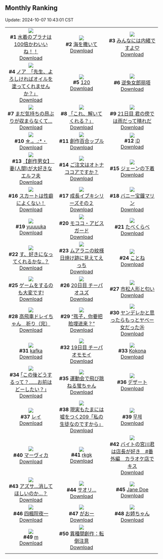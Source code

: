 ## Monthly Ranking
Update: 2024-10-07 10:43:01 CST

|      |      |      |
| :----: | :----: | :----: |
| ![](https://i.pixiv.re/c/240x480/img-master/img/2024/09/08/08/00/09/122239146_p0_master1200.jpg)<br>**#1** [水着のプラナは100倍かわいいね！！](https://www.pixiv.net/artworks/122239146)<br>[Download](https://i.pixiv.re/img-original/img/2024/09/08/08/00/09/122239146_p0.jpg) | ![](https://i.pixiv.re/c/240x480/img-master/img/2024/09/08/00/00/21/122230395_p0_master1200.jpg)<br>**#2** [海を撒いて](https://www.pixiv.net/artworks/122230395)<br>[Download](https://i.pixiv.re/img-original/img/2024/09/08/00/00/21/122230395_p0.png) | ![](https://i.pixiv.re/c/240x480/img-master/img/2024/09/06/00/00/43/122170089_p0_master1200.jpg)<br>**#3** [みんなには内緒ですよ♡](https://www.pixiv.net/artworks/122170089)<br>[Download](https://i.pixiv.re/img-original/img/2024/09/06/00/00/43/122170089_p0.jpg) |
| ![](https://i.pixiv.re/c/240x480/img-master/img/2024/09/07/08/00/07/122207070_p0_master1200.jpg)<br>**#4** [ノア　「先生、よろしければオイルを塗ってくれませんか？」](https://www.pixiv.net/artworks/122207070)<br>[Download](https://i.pixiv.re/img-original/img/2024/09/07/08/00/07/122207070_p0.jpg) | ![](https://i.pixiv.re/c/240x480/img-master/img/2024/09/08/14/59/20/122247606_p0_master1200.jpg)<br>**#5** [120](https://www.pixiv.net/artworks/122247606)<br>[Download](https://i.pixiv.re/img-original/img/2024/09/08/14/59/20/122247606_p0.jpg) | ![](https://i.pixiv.re/c/240x480/img-master/img/2024/09/08/15/51/00/122248810_p0_master1200.jpg)<br>**#6** [逆兔女郎丽塔](https://www.pixiv.net/artworks/122248810)<br>[Download](https://i.pixiv.re/img-original/img/2024/09/08/15/51/00/122248810_p0.jpg) |
| ![](https://i.pixiv.re/c/240x480/img-master/img/2024/09/08/00/01/13/122230545_p0_master1200.jpg)<br>**#7** [まだ気持ちの昂ぶりが収まらなくて…](https://www.pixiv.net/artworks/122230545)<br>[Download](https://i.pixiv.re/img-original/img/2024/09/08/00/01/13/122230545_p0.jpg) | ![](https://i.pixiv.re/c/240x480/img-master/img/2024/09/08/00/11/22/122231119_p0_master1200.jpg)<br>**#8** [「これ、解いてくれる？」](https://www.pixiv.net/artworks/122231119)<br>[Download](https://i.pixiv.re/img-original/img/2024/09/08/00/11/22/122231119_p0.png) | ![](https://i.pixiv.re/c/240x480/img-master/img/2024/09/08/06/21/55/122237804_p0_master1200.jpg)<br>**#9** [21日目 君の傍では雨だって晴れだ](https://www.pixiv.net/artworks/122237804)<br>[Download](https://i.pixiv.re/img-original/img/2024/09/08/06/21/55/122237804_p0.png) |
| ![](https://i.pixiv.re/c/240x480/img-master/img/2024/09/08/16/47/07/122250185_p0_master1200.jpg)<br>**#10** [☆.。.:*・](https://www.pixiv.net/artworks/122250185)<br>[Download](https://i.pixiv.re/img-original/img/2024/09/08/16/47/07/122250185_p0.jpg) | ![](https://i.pixiv.re/c/240x480/img-master/img/2024/09/08/00/07/38/122230963_p0_master1200.jpg)<br>**#11** [創作百合ップル](https://www.pixiv.net/artworks/122230963)<br>[Download](https://i.pixiv.re/img-original/img/2024/09/08/00/07/38/122230963_p0.jpg) | ![](https://i.pixiv.re/c/240x480/img-master/img/2024/09/08/14/04/25/122246381_p0_master1200.jpg)<br>**#12** [:D](https://www.pixiv.net/artworks/122246381)<br>[Download](https://i.pixiv.re/img-original/img/2024/09/08/14/04/25/122246381_p0.jpg) |
| ![](https://i.pixiv.re/c/240x480/img-master/img/2024/09/08/14/00/58/122246253_p0_master1200.jpg)<br>**#13** [【創作男女】　妻(人間)が大好きなエルフ夫](https://www.pixiv.net/artworks/122246253)<br>[Download](https://i.pixiv.re/img-original/img/2024/09/08/14/00/58/122246253_p0.jpg) | ![](https://i.pixiv.re/c/240x480/img-master/img/2024/09/08/21/48/00/122260090_p0_master1200.jpg)<br>**#14** [ご注文はオトナココアですか？](https://www.pixiv.net/artworks/122260090)<br>[Download](https://i.pixiv.re/img-original/img/2024/09/08/21/48/00/122260090_p0.jpg) | ![](https://i.pixiv.re/c/240x480/img-master/img/2024/09/07/00/01/02/122198486_p0_master1200.jpg)<br>**#15** [ジェーンの下着](https://www.pixiv.net/artworks/122198486)<br>[Download](https://i.pixiv.re/img-original/img/2024/09/07/00/01/02/122198486_p0.png) |
| ![](https://i.pixiv.re/c/240x480/img-master/img/2024/09/08/00/08/20/122230996_p0_master1200.jpg)<br>**#16** [スカートは性癖によくない！](https://www.pixiv.net/artworks/122230996)<br>[Download](https://i.pixiv.re/img-original/img/2024/09/08/00/08/20/122230996_p0.jpg) | ![](https://i.pixiv.re/c/240x480/img-master/img/2024/09/10/19/32/08/122314223_p0_master1200.jpg)<br>**#17** [成長イブキシリーズその２](https://www.pixiv.net/artworks/122314223)<br>[Download](https://i.pixiv.re/img-original/img/2024/09/10/19/32/08/122314223_p0.png) | ![](https://i.pixiv.re/c/240x480/img-master/img/2024/09/07/00/00/35/122198404_p0_master1200.jpg)<br>**#18** [バニー宝鐘マリン](https://www.pixiv.net/artworks/122198404)<br>[Download](https://i.pixiv.re/img-original/img/2024/09/07/00/00/35/122198404_p0.png) |
| ![](https://i.pixiv.re/c/240x480/img-master/img/2024/09/08/03/46/09/122235961_p0_master1200.jpg)<br>**#19** [yuuuuka](https://www.pixiv.net/artworks/122235961)<br>[Download](https://i.pixiv.re/img-original/img/2024/09/08/03/46/09/122235961_p0.jpg) | ![](https://i.pixiv.re/c/240x480/img-master/img/2024/09/08/11/12/12/122242529_p0_master1200.jpg)<br>**#20** [モココ・アビスガード](https://www.pixiv.net/artworks/122242529)<br>[Download](https://i.pixiv.re/img-original/img/2024/09/08/11/12/12/122242529_p0.png) | ![](https://i.pixiv.re/c/240x480/img-master/img/2024/09/08/00/03/21/122230738_p0_master1200.jpg)<br>**#21** [たべくらべ](https://www.pixiv.net/artworks/122230738)<br>[Download](https://i.pixiv.re/img-original/img/2024/09/08/00/03/21/122230738_p0.png) |
| ![](https://i.pixiv.re/c/240x480/img-master/img/2024/09/08/11/59/47/122243607_p0_master1200.jpg)<br>**#22** [す、好きになってくれるかな..？](https://www.pixiv.net/artworks/122243607)<br>[Download](https://i.pixiv.re/img-original/img/2024/09/08/11/59/47/122243607_p0.png) | ![](https://i.pixiv.re/c/240x480/img-master/img/2024/09/08/00/00/56/122230506_p0_master1200.jpg)<br>**#23** [ムアラニの紋様 日焼け跡に見えてえっち](https://www.pixiv.net/artworks/122230506)<br>[Download](https://i.pixiv.re/img-original/img/2024/09/08/00/00/56/122230506_p0.jpg) | ![](https://i.pixiv.re/c/240x480/img-master/img/2024/09/09/11/07/36/122276617_p0_master1200.jpg)<br>**#24** [ことね](https://www.pixiv.net/artworks/122276617)<br>[Download](https://i.pixiv.re/img-original/img/2024/09/09/11/07/36/122276617_p0.jpg) |
| ![](https://i.pixiv.re/c/240x480/img-master/img/2024/09/08/00/40/45/122231661_p0_master1200.jpg)<br>**#25** [ゲームをするのも大変です!](https://www.pixiv.net/artworks/122231661)<br>[Download](https://i.pixiv.re/img-original/img/2024/09/08/00/40/45/122231661_p0.jpg) | ![](https://i.pixiv.re/c/240x480/img-master/img/2024/09/07/02/50/06/122203102_p0_master1200.jpg)<br>**#26** [20日目 チーパオユズ](https://www.pixiv.net/artworks/122203102)<br>[Download](https://i.pixiv.re/img-original/img/2024/09/07/02/50/06/122203102_p0.png) | ![](https://i.pixiv.re/c/240x480/img-master/img/2024/09/08/18/37/27/122253437_p0_master1200.jpg)<br>**#27** [市松人形と匂い](https://www.pixiv.net/artworks/122253437)<br>[Download](https://i.pixiv.re/img-original/img/2024/09/08/18/37/27/122253437_p0.jpg) |
| ![](https://i.pixiv.re/c/240x480/img-master/img/2024/09/08/17/22/57/122251168_p0_master1200.jpg)<br>**#28** [高飛車ドレイちゃん　祈り（完）](https://www.pixiv.net/artworks/122251168)<br>[Download](https://i.pixiv.re/img-original/img/2024/09/08/17/22/57/122251168_p0.png) | ![](https://i.pixiv.re/c/240x480/img-master/img/2024/09/06/11/38/28/122180650_p0_master1200.jpg)<br>**#29** [“孩子，你要把脸埋进来？”](https://www.pixiv.net/artworks/122180650)<br>[Download](https://i.pixiv.re/img-original/img/2024/09/06/11/38/28/122180650_p0.jpg) | ![](https://i.pixiv.re/c/240x480/img-master/img/2024/09/08/00/01/35/122230593_p0_master1200.jpg)<br>**#30** [ヤンデレかと思ったらもっとヤベー女だった㉖](https://www.pixiv.net/artworks/122230593)<br>[Download](https://i.pixiv.re/img-original/img/2024/09/08/00/01/35/122230593_p0.png) |
| ![](https://i.pixiv.re/c/240x480/img-master/img/2024/09/07/00/38/54/122200078_p0_master1200.jpg)<br>**#31** [kafka](https://www.pixiv.net/artworks/122200078)<br>[Download](https://i.pixiv.re/img-original/img/2024/09/07/00/38/54/122200078_p0.jpg) | ![](https://i.pixiv.re/c/240x480/img-master/img/2024/09/06/12/50/20/122173568_p0_master1200.jpg)<br>**#32** [19日目 チーパオモモイ](https://www.pixiv.net/artworks/122173568)<br>[Download](https://i.pixiv.re/img-original/img/2024/09/06/12/50/20/122173568_p0.png) | ![](https://i.pixiv.re/c/240x480/img-master/img/2024/09/08/21/00/52/122258292_p0_master1200.jpg)<br>**#33** [Kokona](https://www.pixiv.net/artworks/122258292)<br>[Download](https://i.pixiv.re/img-original/img/2024/09/08/21/00/52/122258292_p0.png) |
| ![](https://i.pixiv.re/c/240x480/img-master/img/2024/09/09/17/08/59/122282437_p0_master1200.jpg)<br>**#34** [｢この後どうするって？……お前はどーしたい？｣](https://www.pixiv.net/artworks/122282437)<br>[Download](https://i.pixiv.re/img-original/img/2024/09/09/17/08/59/122282437_p0.jpg) | ![](https://i.pixiv.re/c/240x480/img-master/img/2024/09/07/18/04/45/122218916_p0_master1200.jpg)<br>**#35** [運動会で飛び跳ねる蛍ちゃん](https://www.pixiv.net/artworks/122218916)<br>[Download](https://i.pixiv.re/img-original/img/2024/09/07/18/04/45/122218916_p0.png) | ![](https://i.pixiv.re/c/240x480/img-master/img/2024/09/08/00/00/01/122230317_p0_master1200.jpg)<br>**#36** [デザート](https://www.pixiv.net/artworks/122230317)<br>[Download](https://i.pixiv.re/img-original/img/2024/09/08/00/00/01/122230317_p0.jpg) |
| ![](https://i.pixiv.re/c/240x480/img-master/img/2024/09/08/00/00/33/122230434_p0_master1200.jpg)<br>**#37** [レイ](https://www.pixiv.net/artworks/122230434)<br>[Download](https://i.pixiv.re/img-original/img/2024/09/08/00/00/33/122230434_p0.png) | ![](https://i.pixiv.re/c/240x480/img-master/img/2024/09/08/18/00/08/122252188_p0_master1200.jpg)<br>**#38** [現実もたまには嘘をつく209「私の生徒なのですから」](https://www.pixiv.net/artworks/122252188)<br>[Download](https://i.pixiv.re/img-original/img/2024/09/08/18/00/08/122252188_p0.jpg) | ![](https://i.pixiv.re/c/240x480/img-master/img/2024/09/10/21/05/36/122316951_p0_master1200.jpg)<br>**#39** [무제](https://www.pixiv.net/artworks/122316951)<br>[Download](https://i.pixiv.re/img-original/img/2024/09/10/21/05/36/122316951_p0.jpg) |
| ![](https://i.pixiv.re/c/240x480/img-master/img/2024/09/09/00/02/46/122265555_p0_master1200.jpg)<br>**#40** [マーヴィカ](https://www.pixiv.net/artworks/122265555)<br>[Download](https://i.pixiv.re/img-original/img/2024/09/09/00/02/46/122265555_p0.jpg) | ![](https://i.pixiv.re/c/240x480/img-master/img/2024/09/07/21/41/52/122225409_p0_master1200.jpg)<br>**#41** [rkgk](https://www.pixiv.net/artworks/122225409)<br>[Download](https://i.pixiv.re/img-original/img/2024/09/07/21/41/52/122225409_p0.jpg) | ![](https://i.pixiv.re/c/240x480/img-master/img/2024/09/08/12/40/31/122244604_p0_master1200.jpg)<br>**#42** [バイトの宮川君は店長が好き　#番外編　カラオケ店でキス](https://www.pixiv.net/artworks/122244604)<br>[Download](https://i.pixiv.re/img-original/img/2024/09/08/12/40/31/122244604_p0.png) |
| ![](https://i.pixiv.re/c/240x480/img-master/img/2024/09/07/19/02/01/122220433_p0_master1200.jpg)<br>**#43** [アズサ…消してほしいのか…？](https://www.pixiv.net/artworks/122220433)<br>[Download](https://i.pixiv.re/img-original/img/2024/09/07/19/02/01/122220433_p0.png) | ![](https://i.pixiv.re/c/240x480/img-master/img/2024/09/06/19/15/14/122189162_p0_master1200.jpg)<br>**#44** [サオリ…](https://www.pixiv.net/artworks/122189162)<br>[Download](https://i.pixiv.re/img-original/img/2024/09/06/19/15/14/122189162_p0.png) | ![](https://i.pixiv.re/c/240x480/img-master/img/2024/09/08/00/05/31/122230870_p0_master1200.jpg)<br>**#45** [Jane Doe](https://www.pixiv.net/artworks/122230870)<br>[Download](https://i.pixiv.re/img-original/img/2024/09/08/00/05/31/122230870_p0.jpg) |
| ![](https://i.pixiv.re/c/240x480/img-master/img/2024/09/09/17/05/00/122282358_p0_master1200.jpg)<br>**#46** [四楓院夜一](https://www.pixiv.net/artworks/122282358)<br>[Download](https://i.pixiv.re/img-original/img/2024/09/09/17/05/00/122282358_p0.png) | ![](https://i.pixiv.re/c/240x480/img-master/img/2024/09/08/12/14/00/122244040_p0_master1200.jpg)<br>**#47** [がおー](https://www.pixiv.net/artworks/122244040)<br>[Download](https://i.pixiv.re/img-original/img/2024/09/08/12/14/00/122244040_p0.png) | ![](https://i.pixiv.re/c/240x480/img-master/img/2024/09/06/23/27/18/122197170_p0_master1200.jpg)<br>**#48** [お姉ちゃん](https://www.pixiv.net/artworks/122197170)<br>[Download](https://i.pixiv.re/img-original/img/2024/09/06/23/27/18/122197170_p0.jpg) |
| ![](https://i.pixiv.re/c/240x480/img-master/img/2024/09/06/02/49/25/122174378_p0_master1200.jpg)<br>**#49** [m](https://www.pixiv.net/artworks/122174378)<br>[Download](https://i.pixiv.re/img-original/img/2024/09/06/02/49/25/122174378_p0.jpg) | ![](https://i.pixiv.re/c/240x480/img-master/img/2024/09/08/22/08/39/122260948_p0_master1200.jpg)<br>**#50** [異種間創作：転倒注意](https://www.pixiv.net/artworks/122260948)<br>[Download](https://i.pixiv.re/img-original/img/2024/09/08/22/08/39/122260948_p0.jpg) |
|      |
